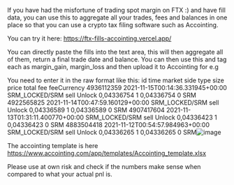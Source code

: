 If you have had the misfortune of trading spot margin on FTX  :) and have fill data, you can use this to aggregate all your trades, fees and balances in one place so that you can use a crypto tax filing software such as Accointing.

You can try it here:
https://ftx-fills-accointing.vercel.app/


You can directly paste the fills into the text area, this will then aggregate all of them, return a final trade date and balance.
You can then use this and tag each as margin_gain, margin_loss and then upload it to Accointing for e.g

You need to enter it in the raw format like this:
id	time	market	side	type	size	price	total	fee	feeCurrency
4936112359	2021-11-15T00:14:36.331945+00:00	SRM_LOCKED/SRM	sell	Unlock	0,04336754	1	0,04336754	0	SRM
4922565825	2021-11-14T00:47:59.160129+00:00	SRM_LOCKED/SRM	sell	Unlock	0,04336589	1	0,04336589	0	SRM
4907417604	2021-11-13T01:31:11.400770+00:00	SRM_LOCKED/SRM	sell	Unlock	0,04336423	1	0,04336423	0	SRM
4883504418	2021-11-12T00:54:57.984963+00:00	SRM_LOCKED/SRM	sell	Unlock	0,04336265	1	0,04336265	0	SRM![image](https://github.com/mchennupati/crypto-parser/assets/4135865/d198cfae-bfc3-416a-a371-fc9d7209f750)



The accointing template is here
https://www.accointing.com/app/templates/Accointing_template.xlsx

Please use at own risk and check if the numbers make sense when compared to what your actual pnl is.
